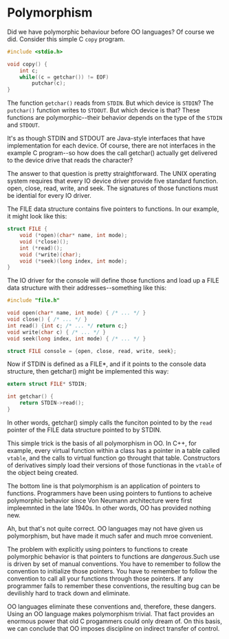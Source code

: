 # Polymorphism

Did we have polymorphic behaviour before OO languages? Of course we did.
Consider this simple C `copy` program.

```c
#include <stdio.h>

void copy() {
    int c;
    while((c = getchar()) != EOF)
        putchar(c);
}
```

The function `getchar()` reads from `STDIN`. But which device is `STDIN`? The `putchar()` function writes to `STDOUT`. But which device is that? These functions are polymorphic--their behavior depends on the type of the `STDIN` and `STDOUT`.

It's as though STDIN and STDOUT are Java-style interfaces that have implementation for each device. Of course, there are not interfaces in the example C program--so how does the call getchar() actually get delivered to the device drive that reads the character?

The answer to that question is pretty straightforward. The UNIX operating system requires that every IO device driver provide five standard function. open, close, read, write, and seek. The signatures of those functions must be idential for every IO driver.

The FILE data structure contains five pointers to functions. In our example, it might look like this:

```c
struct FILE {
    void (*open)(char* name, int mode);
    void (*close)();
    int (*read)();
    void (*write)(char);
    void (*seek)(long index, int mode);
}
```

The IO driver for the console will define those functions and load up a FILE data structure with their addresses--something like this:

```c
#include "file.h"

void open(char* name, int mode) { /* ... */ }
void close() { /* ... */ }
int read() {int c; /* ... */ return c;}
void write(char c) { /* ... */ }
void seek(long index, int mode) { /* ... */ }

struct FILE console = {open, close, read, write, seek};
```

Now if STDIN is defined as a FILE\*, and if it points to the console data structure, then getchar() might be implemented this way:

```c
extern struct FILE* STDIN;

int getchar() {
    return STDIN->read();
}
```

In other words, getchar() simply calls the funciton pointed to by the `read` pointer of the FILE data structure pointed to by STDIN.

This simple trick is the basis of all polymorphism in OO. In C++, for example, every virtual function within a class has a pointer in a table called `vtable`, and the calls to virtual function go throught that table.
Constructors of derivatives simply load their versions of those functionas in the `vtable` of the object being created.

The bottom line is that polymorphism is an application of pointers to functions. Programmers have been using pointers to funtions to acheive polymorphic behavior since Von Neumann architecture were first impleemnted in the late 1940s. In other words, OO has provided nothing new.

Ah, but that's not quite correct. OO languages may not have given us polymorphism, but have made it much safer and much mroe convenient.

The problem with explicitly using pointers to functions to create polymorphic behavior is that pointers to functions are _dangerous_.Such use is driven by set of manual conventions. You have to remember to follow the convention to initialize those pointers. You have to remember to follow the convention to call all your functions through those pointers. If any programmer fails to remember these conventions, the resulting bug can be devilishly hard to track down and eliminate.

OO languages eliminate these conventions and, therefore, these dangers.
Using an OO language makes polymorphism trivial. That fact provides an enormous power that old C progammers could only dream of. On this basis, we can conclude that OO imposes discipline on indirect transfer of control.
